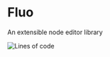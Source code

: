 # Fluo
An extensible node editor library

![Lines of code](https://img.shields.io/tokei/lines/github/Drag-It/Fluo)
